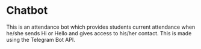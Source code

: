 # Chatbot
This is an attendance bot which provides students current attendance when he/she sends Hi or Hello and gives access to his/her contact. This is made using the Telegram
Bot API.
